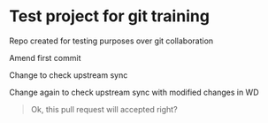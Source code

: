 Test project for git training
=============================

Repo created for testing purposes over git collaboration

Amend first commit

Change to check upstream sync

Change again to check upstream sync with modified changes in WD

>Ok, this pull request will accepted right?

